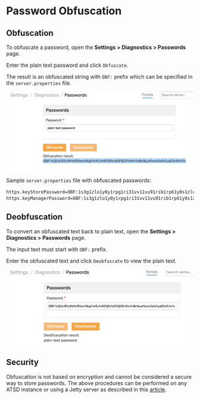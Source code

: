 # Password Obfuscation

## Obfuscation

To obfuscate a password, open the **Settings > Diagnostics > Passwords** page.

Enter the plain text password and click `Obfuscate`.

The result is an obfuscated string with `OBF:` prefix which can be specified in the `server.properties` file.

![](./images/password-obfuscation.png)

Sample `server.properties` file with obfuscated passwords:

```txt
https.keyStorePassword=OBF:1s3g1zlo1y0y1rpg1ri31vv11vu91rib1rp61y0s1zlu1s3m
https.keyManagerPassword=OBF:1s3g1zlo1y0y1rpg1ri31vv11vu91rib1rp61y0s1zlu1s3m
```

## Deobfuscation

To convert an obfuscated text back to plain text, open the **Settings > Diagnostics > Passwords** page.

The input text must start with `OBF:` prefix.

Enter the obfuscated text and click `Deobfuscate` to view the plain text.

![](./images/password-deobfuscation.png)

## Security

Obfuscation is not based on encryption and cannot be considered a secure way to store passwords. The above procedures can be performed on any ATSD instance or using a Jetty server as described in this [article](https://docs.oracle.com/cd/E35822_01/server.740/es_admin/src/tadm_ssl_jetty_passwords.html).
